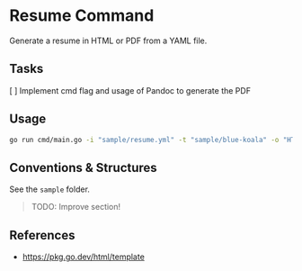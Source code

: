 # Resume Command

Generate a resume in HTML or PDF from a YAML file.

## Tasks

[ ] Implement cmd flag and usage of Pandoc to generate the PDF

## Usage

```bash
go run cmd/main.go -i "sample/resume.yml" -t "sample/blue-koala" -o "HTML/PDF"
```

## Conventions & Structures

See the `sample` folder.

> TODO: Improve section!


## References

- <https://pkg.go.dev/html/template>
